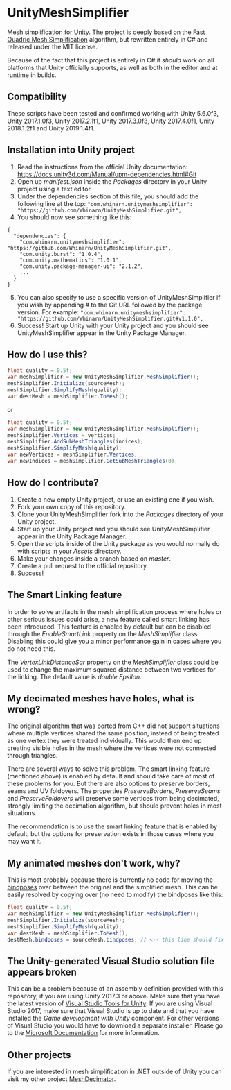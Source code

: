 # UnityMeshSimplifier
Mesh simplification for [Unity](https://unity3d.com/). The project is deeply based on the [Fast Quadric Mesh Simplification](https://github.com/sp4cerat/Fast-Quadric-Mesh-Simplification) algorithm, but rewritten entirely in C# and released under the MIT license.

Because of the fact that this project is entirely in C# it *should* work on all platforms that Unity officially supports, as well as both in the editor and at runtime in builds.

## Compatibility
These scripts have been tested and confirmed working with Unity 5.6.0f3, Unity 2017.1.0f3, Unity 2017.2.1f1, Unity 2017.3.0f3, Unity 2017.4.0f1, Unity 2018.1.2f1 and Unity 2019.1.4f1.

## Installation into Unity project
1. Read the instructions from the official Unity documentation: https://docs.unity3d.com/Manual/upm-dependencies.html#Git
2. Open up *manifest.json* inside the *Packages* directory in your Unity project using a text editor.
3. Under the dependencies section of this file, you should add the following line at the top:
```"com.whinarn.unitymeshsimplifier": "https://github.com/Whinarn/UnityMeshSimplifier.git",```
4. You should now see something like this:
```
{
  "dependencies": {
    "com.whinarn.unitymeshsimplifier": "https://github.com/Whinarn/UnityMeshSimplifier.git",
    "com.unity.burst": "1.0.4",
    "com.unity.mathematics": "1.0.1",
    "com.unity.package-manager-ui": "2.1.2",
    ...
  }
}
```
5. You can also specify to use a specific version of UnityMeshSimplifier if you wish by appending # to the Git URL followed by the package version. For example:
```"com.whinarn.unitymeshsimplifier": "https://github.com/Whinarn/UnityMeshSimplifier.git#v1.1.0",```
6. Success! Start up Unity with your Unity project and you should see UnityMeshSimplifier appear in the Unity Package Manager.

## How do I use this?
```c#
float quality = 0.5f;
var meshSimplifier = new UnityMeshSimplifier.MeshSimplifier();
meshSimplifier.Initialize(sourceMesh);
meshSimplifier.SimplifyMesh(quality);
var destMesh = meshSimplifier.ToMesh();
```

or

```c#
float quality = 0.5f;
var meshSimplifier = new UnityMeshSimplifier.MeshSimplifier();
meshSimplifier.Vertices = vertices;
meshSimplifier.AddSubMeshTriangles(indices);
meshSimplifier.SimplifyMesh(quality);
var newVertices = meshSimplifier.Vertices;
var newIndices = meshSimplifier.GetSubMeshTriangles(0);
```

## How do I contribute?
1. Create a new empty Unity project, or use an existing one if you wish.
2. Fork your own copy of this repository.
2. Clone your UnityMeshSimplifier fork into the *Packages* directory of your Unity project.
3. Start up your Unity project and you should see UnityMeshSimplifier appear in the Unity Package Manager.
4. Open the scripts inside of the Unity package as you would normally do with scripts in your *Assets* directory.
5. Make your changes inside a branch based on *master*.
6. Create a pull request to the official repository.
7. Success!

## The Smart Linking feature
In order to solve artifacts in the mesh simplification process where holes or other serious issues could arise, a new feature called smart linking has been introduced. This feature is enabled by default but can be disabled through the *EnableSmartLink* property on the *MeshSimplifier* class. Disabling this could give you a minor performance gain in cases where you do not need this.

The *VertexLinkDistanceSqr* property on the *MeshSimplifier* class could be used to change the maximum squared distance between two vertices for the linking. The default value is *double.Epsilon*.

## My decimated meshes have holes, what is wrong?
The original algorithm that was ported from C++ did not support situations where multiple vertices shared the same position, instead of being treated as one vertex they were treated individually. This would then end up creating visible holes in the mesh where the vertices were not connected through triangles.

There are several ways to solve this problem. The smart linking feature (mentioned above) is enabled by default and should take care of most of these problems for you. But there are also options to preserve borders, seams and UV foldovers. The properties *PreserveBorders*, *PreserveSeams* and *PreserveFoldovers* will preserve some vertices from being decimated, strongly limiting the decimation algorithm, but should prevent holes in most situations.

The recommendation is to use the smart linking feature that is enabled by default, but the options for preservation exists in those cases where you may want it.

## My animated meshes don't work, why?
This is most probably because there is currently no code for moving the [bindposes](https://docs.unity3d.com/ScriptReference/Mesh-bindposes.html) over between the original and the simplified mesh. This can be easily resolved by copying over (no need to modify) the bindposes like this:

```c#
float quality = 0.5f;
var meshSimplifier = new UnityMeshSimplifier.MeshSimplifier();
meshSimplifier.Initialize(sourceMesh);
meshSimplifier.SimplifyMesh(quality);
var destMesh = meshSimplifier.ToMesh();
destMesh.bindposes = sourceMesh.bindposes; // <-- this line should fix your issue
```

## The Unity-generated Visual Studio solution file appears broken
This can be a problem because of an assembly definition provided with this repository, if you are using Unity 2017.3 or above. Make sure that you have the latest version of [Visual Studio Tools for Unity](https://www.visualstudio.com/vs/unity-tools/). If you are using Visual Studio 2017, make sure that Visual Studio is up to date and that you have installed the *Game development with Unity* component. For other versions of Visual Studio you would have to download a separate installer. Please go to the [Microsoft Documentation](https://docs.microsoft.com/en-us/visualstudio/cross-platform/getting-started-with-visual-studio-tools-for-unity) for more information.

## Other projects
If you are interested in mesh simplification in .NET outside of Unity you can visit my other project [MeshDecimator](https://github.com/Whinarn/MeshDecimator).
